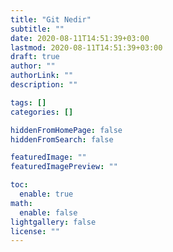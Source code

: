 ```yaml
---
title: "Git Nedir"
subtitle: ""
date: 2020-08-11T14:51:39+03:00
lastmod: 2020-08-11T14:51:39+03:00
draft: true
author: ""
authorLink: ""
description: ""

tags: []
categories: []

hiddenFromHomePage: false
hiddenFromSearch: false

featuredImage: ""
featuredImagePreview: ""

toc:
  enable: true
math:
  enable: false
lightgallery: false
license: ""
---
```


<!--more-->
